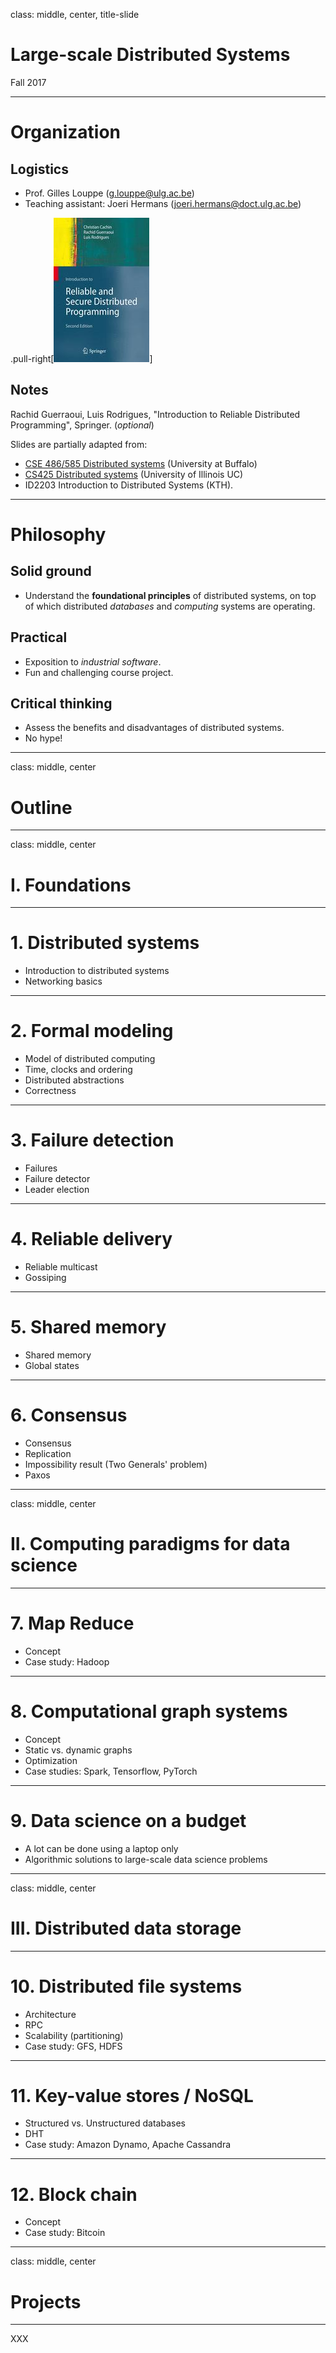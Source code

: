 class: middle, center, title-slide

# Large-scale Distributed Systems

Fall 2017

---

# Organization

## Logistics
- Prof. Gilles Louppe ([g.louppe@ulg.ac.be](mailto:g.louppe@ulg.ac.be))
- Teaching assistant: Joeri Hermans ([joeri.hermans@doct.ulg.ac.be](mailto:joeri.hermans@doct.ulg.ac.be))

.pull-right[![Textbook](./figures/textbook.jpg)]
## Notes
Rachid Guerraoui, Luis Rodrigues, "Introduction to Reliable Distributed Programming", Springer. (*optional*)

Slides are partially adapted from:
- [CSE 486/585 Distributed systems](https://www.cse.buffalo.edu/~stevko/courses/cse486/spring16/schedule.html) (University at Buffalo)
- [CS425 Distributed systems](https://courses.engr.illinois.edu/cs425/fa2017/lectures.html) (University of Illinois UC)
- ID2203 Introduction to Distributed Systems (KTH).

---

# Philosophy

## Solid ground

- Understand the **foundational principles** of distributed systems, on top of
which distributed *databases* and *computing* systems are operating.

## Practical

- Exposition to *industrial software*.
- Fun and challenging course project.

## Critical thinking

- Assess the benefits and disadvantages of distributed systems.
- No hype!

---

class: middle, center

# Outline

---

class: middle, center

# I. Foundations

---

# 1. Distributed systems

- Introduction to distributed systems
- Networking basics

---

# 2. Formal modeling

- Model of distributed computing
- Time, clocks and ordering
- Distributed abstractions
- Correctness

---

# 3. Failure detection

- Failures
- Failure detector
- Leader election

---

# 4. Reliable delivery

- Reliable multicast
- Gossiping

---

# 5. Shared memory

- Shared memory
- Global states

---

# 6. Consensus

- Consensus
- Replication
- Impossibility result (Two Generals' problem)
- Paxos

---

class: middle, center

# II. Computing paradigms for data science

---

# 7. Map Reduce

- Concept
- Case study: Hadoop

---

# 8. Computational graph systems

- Concept
- Static vs. dynamic graphs
- Optimization
- Case studies: Spark, Tensorflow, PyTorch

---

# 9. Data science on a budget

- A lot can be done using a laptop only
- Algorithmic solutions to large-scale data science problems

---

class: middle, center

# III. Distributed data storage

---

# 10. Distributed file systems

- Architecture
- RPC
- Scalability (partitioning)
- Case study: GFS, HDFS

---

# 11. Key-value stores / NoSQL

- Structured vs. Unstructured databases
- DHT
- Case study: Amazon Dynamo, Apache Cassandra

---

# 12. Block chain

- Concept
- Case study: Bitcoin

---

class: middle, center

# Projects

---

XXX
